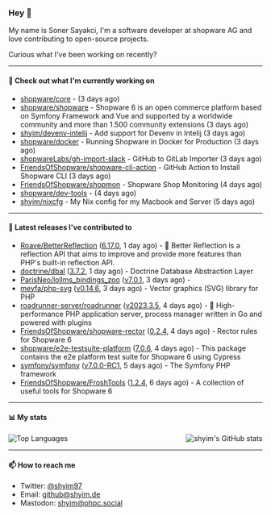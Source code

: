 ### Hey 👋

My name is Soner Sayakci, I'm a software developer at shopware AG and love contributing to open-source projects.

Curious what I've been working on recently?

---

#### 👷 Check out what I'm currently working on

- [shopware/core](https://github.com/shopware/core) -  (3 days ago)
- [shopware/shopware](https://github.com/shopware/shopware) - Shopware 6 is an open commerce platform based on Symfony Framework and Vue and supported by a worldwide community and more than 1.500 community extensions (3 days ago)
- [shyim/devenv-intelij](https://github.com/shyim/devenv-intelij) - Add support for Devenv in Intelij (3 days ago)
- [shopware/docker](https://github.com/shopware/docker) - Running Shopware in Docker for Production (3 days ago)
- [shopwareLabs/gh-import-slack](https://github.com/shopwareLabs/gh-import-slack) - GitHub to GitLab Importer (3 days ago)
- [FriendsOfShopware/shopware-cli-action](https://github.com/FriendsOfShopware/shopware-cli-action) - GitHub Action to Install Shopware CLI (3 days ago)
- [FriendsOfShopware/shopmon](https://github.com/FriendsOfShopware/shopmon) - Shopware Shop Monitoring (4 days ago)
- [shopware/dev-tools](https://github.com/shopware/dev-tools) -  (4 days ago)
- [shyim/nixcfg](https://github.com/shyim/nixcfg) - My Nix config for my Macbook and Server (5 days ago)

---

#### 🔭 Latest releases I've contributed to

- [Roave/BetterReflection](https://github.com/Roave/BetterReflection) ([6.17.0](https://github.com/Roave/BetterReflection/releases/tag/6.17.0), 1 day ago) - :crystal_ball: Better Reflection is a reflection API that aims to improve and provide more features than PHP&#39;s built-in reflection API.
- [doctrine/dbal](https://github.com/doctrine/dbal) ([3.7.2](https://github.com/doctrine/dbal/releases/tag/3.7.2), 1 day ago) - Doctrine Database Abstraction Layer
- [ParisNeo/lollms_bindings_zoo](https://github.com/ParisNeo/lollms_bindings_zoo) ([v7.0.1](https://github.com/ParisNeo/lollms_bindings_zoo/releases/tag/v7.0.1), 3 days ago) - 
- [meyfa/php-svg](https://github.com/meyfa/php-svg) ([v0.14.6](https://github.com/meyfa/php-svg/releases/tag/v0.14.6), 3 days ago) - Vector graphics (SVG) library for PHP
- [roadrunner-server/roadrunner](https://github.com/roadrunner-server/roadrunner) ([v2023.3.5](https://github.com/roadrunner-server/roadrunner/releases/tag/v2023.3.5), 4 days ago) - 🤯 High-performance PHP application server, process manager written in Go and powered with plugins
- [FriendsOfShopware/shopware-rector](https://github.com/FriendsOfShopware/shopware-rector) ([0.2.4](https://github.com/FriendsOfShopware/shopware-rector/releases/tag/0.2.4), 4 days ago) - Rector rules for Shopware 6
- [shopware/e2e-testsuite-platform](https://github.com/shopware/e2e-testsuite-platform) ([7.0.6](https://github.com/shopware/e2e-testsuite-platform/releases/tag/7.0.6), 4 days ago) - This package contains the e2e platform test suite for Shopware 6 using Cypress
- [symfony/symfony](https://github.com/symfony/symfony) ([v7.0.0-RC1](https://github.com/symfony/symfony/releases/tag/v7.0.0-RC1), 5 days ago) - The Symfony PHP framework
- [FriendsOfShopware/FroshTools](https://github.com/FriendsOfShopware/FroshTools) ([1.2.4](https://github.com/FriendsOfShopware/FroshTools/releases/tag/1.2.4), 6 days ago) - A collection of useful tools for Shopware 6

---

#### 📊 My stats

<img align="right" alt="shyim's GitHub stats" src="https://github-readme-stats.vercel.app/api?username=shyim&count_private=1&show_icons=true&" />

![Top Languages](https://github-readme-stats.vercel.app/api/top-langs/?username=shyim)

---

#### 📫 How to reach me

- Twitter: [@shyim97](https://twitter.com/shyim97)
- Email: [github@shyim.de](mailto://github@shyim.de)
- Mastodon: <a rel="me" href="https://phpc.social/@shyim">shyim@phpc.social</a>
